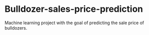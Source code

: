 # Bulldozer-sales-price-prediction
Machine learning project with the goal of predicting the sale price of bulldozers.
